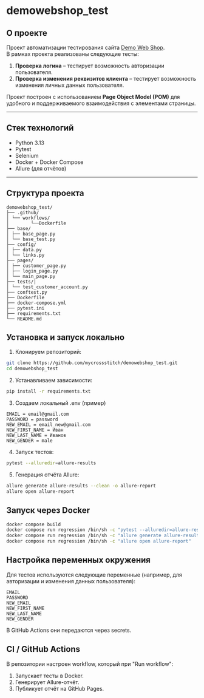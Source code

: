 # demowebshop_test

## О проекте
Проект автоматизации тестирования сайта [Demo Web Shop](https://demowebshop.tricentis.com/).  
В рамках проекта реализованы следующие тесты:

1. **Проверка логина** – тестирует возможность авторизации пользователя.
2. **Проверка изменения реквизитов клиента** – тестирует возможность изменения личных данных пользователя.

Проект построен с использованием **Page Object Model (POM)** для удобного и поддерживаемого взаимодействия с элементами страницы.

---
## Стек технологий

- Python 3.13
- Pytest
- Selenium
- Docker + Docker Compose
- Allure (для отчётов)

---
## Структура проекта
```
demowebshop_test/
├── .github/
│ └── workflows/
│        └──Dockerfile
├── base/
│ ├── base_page.py
│ └── base_test.py
├── config/
│ ├── data.py
│ └── links.py
├── pages/
│ ├── customer_page.py
│ ├── login_page.py
│ └── main_page.py
├── tests/│ 
│ └── test_customer_account.py
├── conftest.py
├── Dockerfile
├── docker-compose.yml
├── pytest.ini
├── requirements.txt
└── README.md
```
## Установка и запуск локально

1. Клонируем репозиторий:
```bash
git clone https://github.com/mycrossstitch/demowebshop_test.git
cd demowebshop_test
```
2. Устанавливаем зависимости:
```bash 
pip install -r requirements.txt
```
3. Создаем локальный .env (пример)
```
EMAIL = email@gmail.com
PASSWORD = password
NEW_EMAIL = email_new@gmail.com
NEW_FIRST_NAME = Иван
NEW_LAST_NAME = Иванов
NEW_GENDER = male
```
4. Запуск тестов:
```bash 
pytest --alluredir=allure-results
```
5. Генерация отчёта Allure:
```bash 
allure generate allure-results --clean -o allure-report
allure open allure-report
```
## Запуск через Docker
```bash
docker compose build
docker compose run regression /bin/sh -c "pytest --alluredir=allure-results"
docker compose run regression /bin/sh -c "allure generate allure-results --clean -o allure-report"
docker compose run regression /bin/sh -c "allure open allure-report"
```
## Настройка переменных окружения
Для тестов используются следующие переменные (например, для авторизации и изменения данных пользователя):
```
EMAIL
PASSWORD
NEW_EMAIL
NEW_FIRST_NAME
NEW_LAST_NAME
NEW_GENDER
```
В GitHub Actions они передаются через secrets.

## CI / GitHub Actions

В репозитории настроен workflow, который при "Run workflow":
1. Запускает тесты в Docker.
2. Генерирует Allure-отчёт.
3. Публикует отчёт на GitHub Pages.